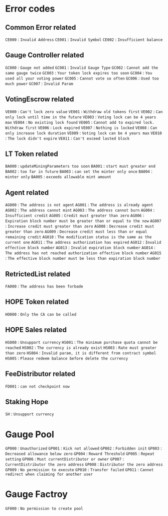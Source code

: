 # Error codes

## Common Error related

`CE000` : `Invalid Address`
`CE001` : `Invalid Symbol`
`CE002` : `Insufficient balance`

## Gauge Controller related

`GC000` : `Gauge not added`
`GC001` : `Invalid Gauge Type`
`GC002` : `Cannot add the same gauge twice`
`GC003` : `Your token lock expires too soon`
`GC004` : `You used all your voting power`
`GC005` : `Cannot vote so often`
`GC006` : `Used too much power`
`GC007` : `Invalid Param`

## VotingEscrow related

`VE000` : `Can't lock zero value`
`VE001` : `Withdraw old tokens first`
`VE002` : `Can only lock until time in the future`
`VE003` : `Voting lock can be 4 years max`
`VE004` : `No existing lock found`
`VE005` : `Cannot add to expired lock. Withdraw first`
`VE006` : `Lock expired`
`VE007` : `Nothing is locked`
`VE008` : `Can only increase lock duration`
`VE009` : `Voting lock can be 4 years max`
`VE010` : `The lock didn't expire`
`VE011` : `Can't exceed lasted block`

## LT Token related

`BA000` : `updateMiningParameters too soon`
`BA001` : `start must greater end`
`BA002` : `too far in future`
`BA003` : `can set the minter only once`
`BA004` : `minter only`
`BA005` : `exceeds allowable mint amount`

## Agent related

`AG000` : `The address is not agent`
`AG001` : `The address is already agent`
`AG002` : `The address cannot mint`
`AG003` : `The address cannot burn`
`AG004` : `Insufficient credit`
`AG005` : `Credit must greater than zero`
`AG006` : `Expiration block number must be greater than or equal to the now`
`AG007` : `Increase credit must greater than zero`
`AG008` : `Decrease credit must greater than zero`
`AG009` : `Decrease credit must less than or equal remaining credit`
`AG010` : `The modification status is the same as the current one`
`AG011` : `The address authorization has expired`
`AG012` : `Invalid effective block number`
`AG013` : `Invalid expiration block number`
`AG014` : `The address has not reached authorization effective block number`
`AG015` : `The effective block number must be less than expiration block number`

## RetrictedList related

`FA000` : `The address has been forbade`

## HOPE Token related

`HO000` : `Only the CA can be called`

## HOPE Sales related

`HS000` : `Unsupport currency`
`HS001` : `The minimum purchase quota cannot be reached`
`HS002` : `The currency is already exist`
`HS003` : `Rate must greater than zero`
`HS004` : `Invalid param, it is different from contract symbol`
`HS005` : `Please redeem balance before delete the currency`

## FeeDistributor related
`FD001` : `can not checkpoint now`

## Staking Hope
`SH` : `Unsupport currency`


# Gauge Pool
`GP000` : `Unauthorized`
`GP001` : `Kick not allowed`
`GP002` : `Forbidden init`
`GP003` : `Decreased allowance below zero`
`GP004` : `Reward Threshold`
`GP005` : `Repeat setting`
`GP006` : `Must currentDistributor or owner`
`GP007` : `CurrentDistributor the zero address`
`GP008` : `Distributor the zero address`
`GP009` : `No permission to execute`
`GP010` : `Transfer failed`
`GP011` : `Cannot redirect when claiming for another user`

# Gauge Factroy
`GF000` : `No permission to create pool`





